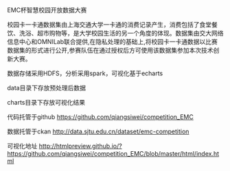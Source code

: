 EMC杯智慧校园开放数据大赛

校园卡一卡通数据集由上海交通大学一卡通的消费记录产生，消费包括了食堂餐饮、洗浴、超市购物等，是大学校园生活的另一个角度的体现。数据集由交大网络信息中心和OMNILab联合提供,在隐私处理的基础上,将校园卡一卡通数据以比赛数据集的形式进行公开,参赛队伍在通过授权后方可使用该数据集参加本次技术创新大赛。

数据存储采用HDFS，分析采用spark，可视化基于echarts

data目录下存放预处理后数据

charts目录下存放可视化结果

代码托管于github
https://github.com/qiangsiwei/competition_EMC

数据托管于ckan
http://data.sjtu.edu.cn/dataset/emc-competition

可视化地址
http://htmlpreview.github.io/?https://github.com/qiangsiwei/competition_EMC/blob/master/html/index.html